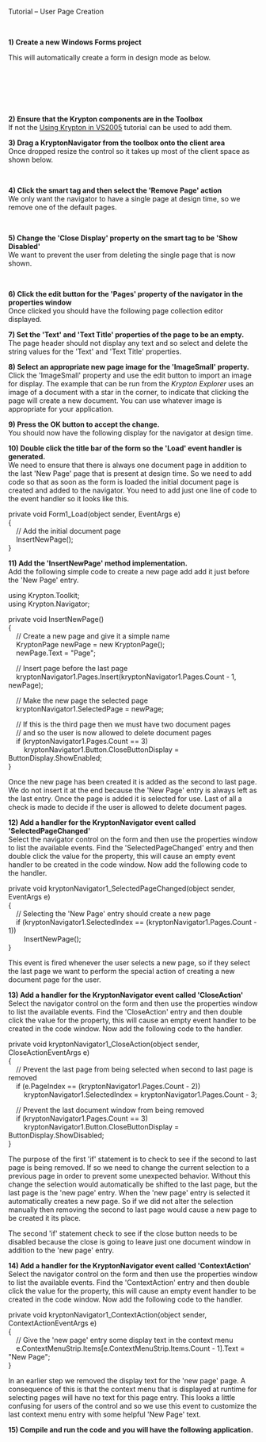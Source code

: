 Tutorial – User Page Creation

 

**1) Create a new Windows Forms project**  


This will automatically create a form in design mode as below.

 

 

 

**2) Ensure that the Krypton components are in the Toolbox**  
If not the [Using Krypton in VS2005](Using%20Krypton%20in%20VS2005.md)
tutorial can be used to add them.

**3) Drag a KryptonNavigator from the toolbox onto the client area**  
Once dropped resize the control so it takes up most of the client space as shown
below.

 

**4) Click the smart tag and then select the 'Remove Page' action**  
We only want the navigator to have a single page at design time, so we remove
one of the default pages.

 

**5) Change the 'Close Display' property on the smart tag to be 'Show
Disabled'**  
We want to prevent the user from deleting the single page that is now shown. 

 

**6) Click the edit button for the 'Pages' property of the navigator in the
properties window**  
Once clicked you should have the following page collection editor displayed.  
  
  
  
  
**7) Set the 'Text' and 'Text Title' properties of the page to be an empty.**  
The page header should not display any text and so select and delete the string
values for the 'Text' and 'Text Title' properties.  
  
  
**8) Select an appropriate new page image for the 'ImageSmall' property.**  
Click the 'ImageSmall' property and use the edit button to import an image for
display. The example that can be run from the *Krypton Explorer* uses an image
of a document with a star in the corner, to indicate that clicking the page will
create a new document. You can use whatever image is appropriate for your
application.

**9) Press the OK button to accept the change.**  
You should now have the following display for the navigator at design time.  
  
  
**10) Double click the title bar of the form so the 'Load' event handler is
generated.**  
We need to ensure that there is always one document page in addition to the last
'New Page' page that is present at design time. So we need to add code so that
as soon as the form is loaded the initial document page is created and added to
the navigator. You need to add just one line of code to the event handler so it
looks like this.

private void Form1_Load(object sender, EventArgs e)  
{  
    // Add the initial document page  
    InsertNewPage();  
}

**11) Add the 'InsertNewPage' method implementation.**  
Add the following simple code to create a new page add add it just before the
'New Page' entry.  
  
using Krypton.Toolkit;  
using Krypton.Navigator;  
  
private void InsertNewPage()  
{  
    // Create a new page and give it a simple name  
    KryptonPage newPage = new KryptonPage();  
    newPage.Text = "Page";

    // Insert page before the last page  
    kryptonNavigator1.Pages.Insert(kryptonNavigator1.Pages.Count - 1, newPage);

    // Make the new page the selected page  
    kryptonNavigator1.SelectedPage = newPage;

    // If this is the third page then we must have two document pages  
    // and so the user is now allowed to delete document pages  
    if (kryptonNavigator1.Pages.Count == 3)  
        kryptonNavigator1.Button.CloseButtonDisplay = ButtonDisplay.ShowEnabled;  
}

Once the new page has been created it is added as the second to last page. We do
not insert it at the end because the 'New Page' entry is always left as the last
entry. Once the page is added it is selected for use. Last of all a check is
made to decide if the user is allowed to delete document pages.  
  
  
**12) Add a handler for the KryptonNavigator event called
'SelectedPageChanged'**  
Select the navigator control on the form and then use the properties window to
list the available events. Find the 'SelectedPageChanged' entry and then double
click the value for the property, this will cause an empty event handler to be
created in the code window. Now add the following code to the handler.  
  
private void kryptonNavigator1_SelectedPageChanged(object sender, EventArgs e)  
{  
    // Selecting the 'New Page' entry should create a new page  
    if (kryptonNavigator1.SelectedIndex == (kryptonNavigator1.Pages.Count - 1))  
        InsertNewPage();  
}

This event is fired whenever the user selects a new page, so if they select the
last page we want to perform the special action of creating a new document page
for the user.

**13) Add a handler for the KryptonNavigator event called 'CloseAction'**  
Select the navigator control on the form and then use the properties window to
list the available events. Find the 'CloseAction' entry and then double click
the value for the property, this will cause an empty event handler to be created
in the code window. Now add the following code to the handler.  
  
private void kryptonNavigator1_CloseAction(object sender, CloseActionEventArgs
e)  
{  
    // Prevent the last page from being selected when second to last page is
removed  
    if (e.PageIndex == (kryptonNavigator1.Pages.Count - 2))  
        kryptonNavigator1.SelectedIndex = kryptonNavigator1.Pages.Count - 3;

    // Prevent the last document window from being removed  
    if (kryptonNavigator1.Pages.Count == 3)  
        kryptonNavigator1.Button.CloseButtonDisplay =
ButtonDisplay.ShowDisabled;  
}  
  
The purpose of the first 'if' statement is to check to see if the second to last
page is being removed. If so we need to change the current selection to a
previous page in order to prevent some unexpected behavior. Without this change
the selection would automatically be shifted to the last page, but the last page
is the 'new page' entry. When the 'new page' entry is selected it automatically
creates a new page. So if we did not alter the selection manually then removing
the second to last page would cause a new page to be created it its place.  
  
The second 'if' statement check to see if the close button needs to be disabled
because the close is going to leave just one document window in addition to the
'new page' entry.  
  
**14) Add a handler for the KryptonNavigator event called 'ContextAction'**  
Select the navigator control on the form and then use the properties window to
list the available events. Find the 'ContextAction' entry and then double click
the value for the property, this will cause an empty event handler to be created
in the code window. Now add the following code to the handler.  
  
private void kryptonNavigator1_ContextAction(object sender,
ContextActionEventArgs e)  
{  
    // Give the 'new page' entry some display text in the context menu  
    e.ContextMenuStrip.Items[e.ContextMenuStrip.Items.Count - 1].Text = "New
Page";  
}

In an earlier step we removed the display text for the 'new page' page. A
consequence of this is that the context menu that is displayed at runtime for
selecting pages will have no text for this page entry. This looks a little
confusing for users of the control and so we use this event to customize the
last context menu entry with some helpful 'New Page' text.  
  
**15) Compile and run the code and you will have the following application.**  
  

